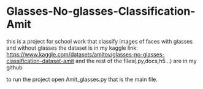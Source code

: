 # Glasses-No-glasses-Classification-Amit
this is a project for school work that classify images of faces with glasses and without glasses
the dataset is in my kaggle link: https://www.kaggle.com/datasets/amitov/glasses-no-glasses-classification-dataset-amit
and the rest of the files(.py,docs,h5...) are in my github

to run the project open Amit_glasses.py that is the main file.

